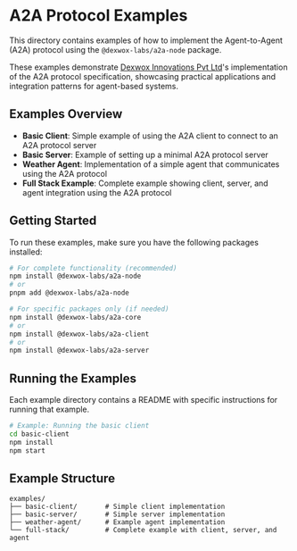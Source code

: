 # A2A Protocol Examples

This directory contains examples of how to implement the Agent-to-Agent (A2A) protocol using the `@dexwox-labs/a2a-node` package.

These examples demonstrate [Dexwox Innovations Pvt Ltd](https://dexwox.com)'s implementation of the A2A protocol specification, showcasing practical applications and integration patterns for agent-based systems.

## Examples Overview

- **Basic Client**: Simple example of using the A2A client to connect to an A2A protocol server
- **Basic Server**: Example of setting up a minimal A2A protocol server
- **Weather Agent**: Implementation of a simple agent that communicates using the A2A protocol
- **Full Stack Example**: Complete example showing client, server, and agent integration using the A2A protocol

## Getting Started

To run these examples, make sure you have the following packages installed:

```bash
# For complete functionality (recommended)
npm install @dexwox-labs/a2a-node
# or
pnpm add @dexwox-labs/a2a-node

# For specific packages only (if needed)
npm install @dexwox-labs/a2a-core
# or
npm install @dexwox-labs/a2a-client
# or
npm install @dexwox-labs/a2a-server
```

## Running the Examples

Each example directory contains a README with specific instructions for running that example.

```bash
# Example: Running the basic client
cd basic-client
npm install
npm start
```

## Example Structure

```
examples/
├── basic-client/       # Simple client implementation
├── basic-server/       # Simple server implementation
├── weather-agent/      # Example agent implementation
└── full-stack/         # Complete example with client, server, and agent
```
